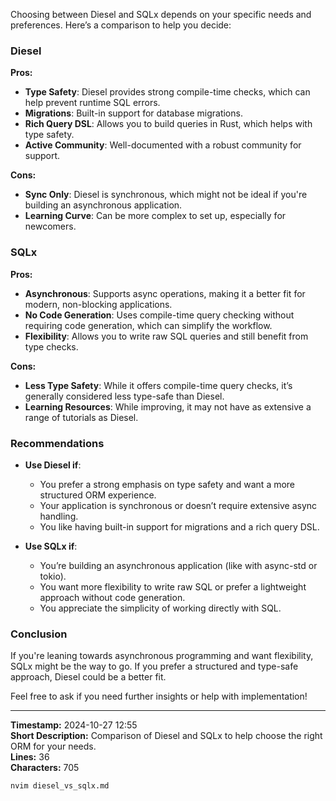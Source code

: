 Choosing between Diesel and SQLx depends on your specific needs and preferences. Here’s a comparison to help you decide:

### Diesel

**Pros:**
- **Type Safety**: Diesel provides strong compile-time checks, which can help prevent runtime SQL errors.
- **Migrations**: Built-in support for database migrations.
- **Rich Query DSL**: Allows you to build queries in Rust, which helps with type safety.
- **Active Community**: Well-documented with a robust community for support.

**Cons:**
- **Sync Only**: Diesel is synchronous, which might not be ideal if you're building an asynchronous application.
- **Learning Curve**: Can be more complex to set up, especially for newcomers.

### SQLx

**Pros:**
- **Asynchronous**: Supports async operations, making it a better fit for modern, non-blocking applications.
- **No Code Generation**: Uses compile-time query checking without requiring code generation, which can simplify the workflow.
- **Flexibility**: Allows you to write raw SQL queries and still benefit from type checks.

**Cons:**
- **Less Type Safety**: While it offers compile-time query checks, it’s generally considered less type-safe than Diesel.
- **Learning Resources**: While improving, it may not have as extensive a range of tutorials as Diesel.

### Recommendations

- **Use Diesel if**:
  - You prefer a strong emphasis on type safety and want a more structured ORM experience.
  - Your application is synchronous or doesn’t require extensive async handling.
  - You like having built-in support for migrations and a rich query DSL.

- **Use SQLx if**:
  - You’re building an asynchronous application (like with async-std or tokio).
  - You want more flexibility to write raw SQL or prefer a lightweight approach without code generation.
  - You appreciate the simplicity of working directly with SQL.

### Conclusion

If you're leaning towards asynchronous programming and want flexibility, SQLx might be the way to go. If you prefer a structured and type-safe approach, Diesel could be a better fit.

Feel free to ask if you need further insights or help with implementation!

---

**Timestamp:** 2024-10-27 12:55  
**Short Description:** Comparison of Diesel and SQLx to help choose the right ORM for your needs.  
**Lines:** 36  
**Characters:** 705  
```bash
nvim diesel_vs_sqlx.md
```
